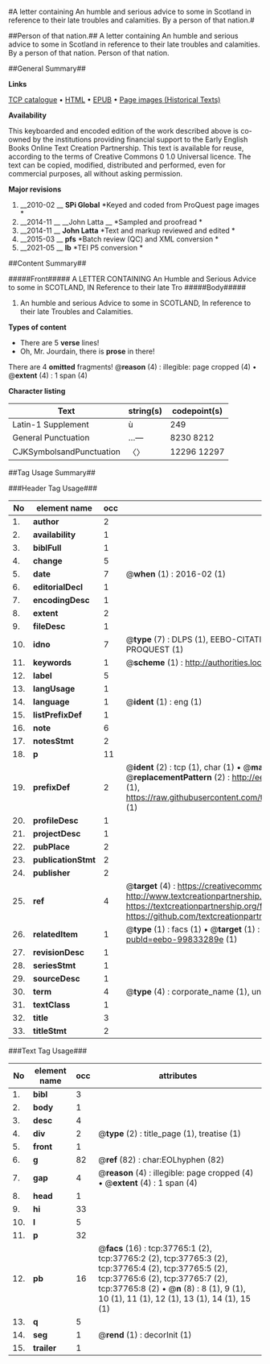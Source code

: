 #A letter containing An humble and serious advice to some in Scotland in reference to their late troubles and calamities. By a person of that nation.#

##Person of that nation.##
A letter containing An humble and serious advice to some in Scotland in reference to their late troubles and calamities. By a person of that nation.
Person of that nation.

##General Summary##

**Links**

[TCP catalogue](http://www.ota.ox.ac.uk/tcp/)  • 
[HTML](http://tei.it.ox.ac.uk/tcp/Texts-HTML/free/A47/A47969.html)  • 
[EPUB](http://tei.it.ox.ac.uk/tcp/Texts-EPUB/free/A47/A47969.epub) • 
[Page images (Historical Texts)](https://historicaltexts.jisc.ac.uk/eebo-99833289e)

**Availability**

This keyboarded and encoded edition of the work described above is co-owned by the
    institutions providing financial support to the Early English Books Online Text Creation
    Partnership. This text is available for reuse, according to the terms of  Creative Commons 0 1.0 Universal
    licence. The text can be copied, modified, distributed and performed, even for commercial
    purposes, all without asking permission.

**Major revisions**

1. __2010-02 __ __SPi Global__ *Keyed and coded from ProQuest page images *
1. __2014-11 __ __John Latta __ *Sampled and proofread *
1. __2014-11 __ __John Latta__ *Text and markup reviewed and edited *
1. __2015-03 __ __pfs__ *Batch review (QC) and XML conversion *
1. __2021-05 __ __lb__ *TEI P5 conversion *

##Content Summary##

#####Front#####
A LETTER CONTAINING An Humble and Serious Advice to some in SCOTLAND, IN Reference to their late Tro
#####Body#####

1. An humble and serious Advice to some in SCOTLAND, In reference to their late Troubles and Calamities.

**Types of content**

  * There are 5 **verse** lines!
  * Oh, Mr. Jourdain, there is **prose** in there!

There are 4 **omitted** fragments! 
 @__reason__ (4) : illegible: page cropped (4)  •  @__extent__ (4) : 1 span (4)

**Character listing**


|Text|string(s)|codepoint(s)|
|---|---|---|
|Latin-1 Supplement|ù|249|
|General Punctuation|…—|8230 8212|
|CJKSymbolsandPunctuation|〈〉|12296 12297|

##Tag Usage Summary##

###Header Tag Usage###

|No|element name|occ|attributes|
|---|---|---|---|
|1.|__author__|2||
|2.|__availability__|1||
|3.|__biblFull__|1||
|4.|__change__|5||
|5.|__date__|7| @__when__ (1) : 2016-02 (1)|
|6.|__editorialDecl__|1||
|7.|__encodingDesc__|1||
|8.|__extent__|2||
|9.|__fileDesc__|1||
|10.|__idno__|7| @__type__ (7) : DLPS (1), EEBO-CITATION (1), VID (1), EEBO-PROQUEST (1), STC (2), PROQUEST (1)|
|11.|__keywords__|1| @__scheme__ (1) : http://authorities.loc.gov/ (1)|
|12.|__label__|5||
|13.|__langUsage__|1||
|14.|__language__|1| @__ident__ (1) : eng (1)|
|15.|__listPrefixDef__|1||
|16.|__note__|6||
|17.|__notesStmt__|2||
|18.|__p__|11||
|19.|__prefixDef__|2| @__ident__ (2) : tcp (1), char (1)  •  @__matchPattern__ (2) : ([0-9\-]+):([0-9IVX]+) (1), (.+) (1)  •  @__replacementPattern__ (2) : http://eebo.chadwyck.com/downloadtiff?vid=$1&page=$2 (1), https://raw.githubusercontent.com/textcreationpartnership/Texts/master/tcpchars.xml#$1 (1)|
|20.|__profileDesc__|1||
|21.|__projectDesc__|1||
|22.|__pubPlace__|2||
|23.|__publicationStmt__|2||
|24.|__publisher__|2||
|25.|__ref__|4| @__target__ (4) : https://creativecommons.org/publicdomain/zero/1.0/ (1), http://www.textcreationpartnership.org/docs/. (1), https://textcreationpartnership.org/faq/#faq05 (1), https://github.com/textcreationpartnership (1)|
|26.|__relatedItem__|1| @__type__ (1) : facs (1)  •  @__target__ (1) : https://data.historicaltexts.jisc.ac.uk/view?pubId=eebo-99833289e (1)|
|27.|__revisionDesc__|1||
|28.|__seriesStmt__|1||
|29.|__sourceDesc__|1||
|30.|__term__|4| @__type__ (4) : corporate_name (1), uniform_title (1), topical_term (1), geographic_name (1)|
|31.|__textClass__|1||
|32.|__title__|3||
|33.|__titleStmt__|2||


###Text Tag Usage###

|No|element name|occ|attributes|
|---|---|---|---|
|1.|__bibl__|3||
|2.|__body__|1||
|3.|__desc__|4||
|4.|__div__|2| @__type__ (2) : title_page (1), treatise (1)|
|5.|__front__|1||
|6.|__g__|82| @__ref__ (82) : char:EOLhyphen (82)|
|7.|__gap__|4| @__reason__ (4) : illegible: page cropped (4)  •  @__extent__ (4) : 1 span (4)|
|8.|__head__|1||
|9.|__hi__|33||
|10.|__l__|5||
|11.|__p__|32||
|12.|__pb__|16| @__facs__ (16) : tcp:37765:1 (2), tcp:37765:2 (2), tcp:37765:3 (2), tcp:37765:4 (2), tcp:37765:5 (2), tcp:37765:6 (2), tcp:37765:7 (2), tcp:37765:8 (2)  •  @__n__ (8) : 8 (1), 9 (1), 10 (1), 11 (1), 12 (1), 13 (1), 14 (1), 15 (1)|
|13.|__q__|5||
|14.|__seg__|1| @__rend__ (1) : decorInit (1)|
|15.|__trailer__|1||
